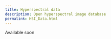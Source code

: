 ```yaml
---
title: Hyperspectral data
description: Open hyperspectral image database
permalink: HSI_Data.html
---
```


Available soon